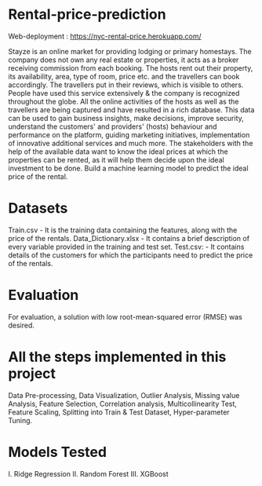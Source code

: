# Rental-price-prediction
Web-deployment : https://nyc-rental-price.herokuapp.com/

Stayze is an online market for providing lodging or primary homestays. The company does not own any real estate or properties, it acts as a broker receiving commission from each booking. The hosts rent out their property, its availability, area, type of room, price etc. and the travellers can book accordingly. The travellers put in their reviews, which is visible to others. People have used this service extensively & the company is recognized throughout the globe. All the online activities of the hosts as well as the travellers are being captured and have resulted in a rich database.  This data can be used to gain business insights, make decisions, improve security, understand the customers' and providers' (hosts) behaviour and performance on the platform, guiding marketing initiatives, implementation of innovative additional services and much more.  The stakeholders with the help of the available data want to know the ideal prices at which the properties can be rented, as it will help them decide upon the ideal investment to be done.  Build a machine learning model to predict the ideal price of the rental.
# Datasets
Train.csv - It is the training data containing the features, along with the price of the rentals. Data_Dictionary.xlsx - It contains a brief description of every variable provided in the training and test set. Test.csv: - It contains details of the customers for which the participants need to predict the price of the rentals.
# Evaluation
For evaluation, a solution with low root-mean-squared error (RMSE) was desired.

# All the steps implemented in this project
Data Pre-processing,  Data Visualization,  Outlier Analysis,  Missing value Analysis,  Feature Selection,  Correlation analysis,  Multicollinearity Test,  Feature Scaling,  Splitting into Train & Test Dataset,  Hyper-parameter Tuning.
# Models Tested
I. Ridge Regression II. Random Forest III. XGBoost

